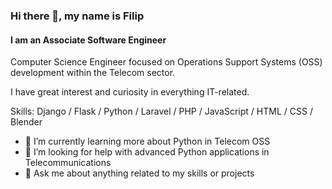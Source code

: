 ### Hi there 👋, my name is Filip
#### I am an Associate Software Engineer
Computer Science Engineer focused on Operations Support Systems (OSS) development within the Telecom sector.

I have great interest and curiosity in everything IT-related.

Skills: Django / Flask / Python / Laravel / PHP / JavaScript / HTML / CSS / Blender

- 🌱 I’m currently learning more about Python in Telecom OSS
- 🤔 I’m looking for help with advanced Python applications in Telecommunications
- 💬 Ask me about anything related to my skills or projects

